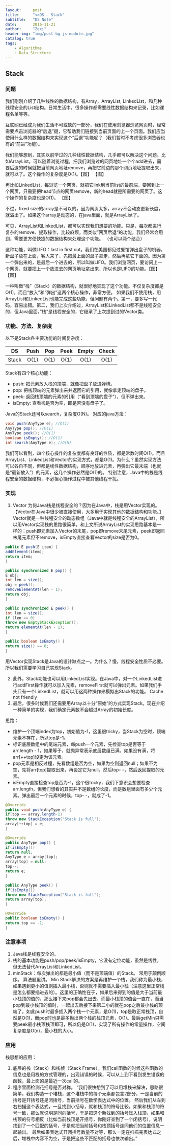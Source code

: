 ```yaml
---
layout:     post
title:      "<>DS - Stack"
subtitle:   "DS Note"
date:       2016-11-21
author:     "Zexi"
header-img: "img/post-bg-js-module.jpg"
catalog: true
tags:
    - Algorithms
    - Data Structure
---
```




## Stack

### 问题
我们刚刚介绍了几种线性的数据结构，有Array，ArrayList, LinkedList，和几种线程安全的List结构。日常生活中，很多操作都需要线性数据结构来记录，比如课程名单等等。

互联网已经成为我们生活不可或缺的一部分，我们在使用浏览器浏览网页时，经常需要点击浏览器的“后退”键，它帮助我们链接到当前页面的上一个页面。我们应当使用什么样的数据结构来实现这个“后退”功能呢？（我们暂时不考虑很多浏览器也有的“前进”功能）。

我们能够想到，其实以前学过的几种线性数据结构，几乎都可以解决这个问题。比如ArrayList，可以随着浏览过程，把我们浏览过的网页地址一个个add进去，需要后退的时候就把当前网页地址remove，再把它前边的那个网页地址提取出来，就可以了。这个操作的复杂度是O(1)。【图】
【图】

再比如LinkedList，每浏览一个网页，就把它link到当前list的最前端，要回到上一个网页，只需要把head节点的网页remove，新的head就是所需要的网页了。这个操作的复杂度也是O(1)。
【图】

不过，fixed size的array是不可以的，因为网页太多，array不会动态更新长度，就溢出了。如果这个array是动态的，在java里面，就是ArrayList了。

可见，ArrayList和LinkedList，都可以实现我们想要的功能。只是，每次都进行复杂的remove、提取操作，比较麻烦，而类似”网页后退“的功能，我们经常会用到，需要更方便快捷的数据结构来处理这个功能。
（也可以两个结合）

这种功能，叫做LIFO：last in first out。我们在美国都见过餐馆弹出盘子的机器，新盘子放在上面，客人来了，先把最上面的盘子拿走，然后再拿它下面的。因为第一个弹出来的，是最后一个进去的，所以叫做LIFO。我们浏览网页，要访问上一个网页，就要把上一个放进去的网页地址拿出来，所以也是LIFO的功能。【图】
【图】

一种叫做“栈”（Stack）的数据结构，就很好地实现了这个功能。不仅复杂度都是O(1)，而且“放入”和“弹出”这两个核心操作，非常方便。
如果我们不使用栈，用ArrayList和LinkedList也能完成这些功能，但问题有两个。第一，要多写一代码，容易出错。第二，我们上次介绍过，ArrayList和LinkedList都不是线程安全的，但Java里面，”栈“是线程安全的，它继承了上次提到过的Vector类。

### 功能、方法、复杂度
以下是Stack各主要功能的时间复杂度： 

| DS    | Push | Pop  | Peek | Empty | Check |
|:-----:|:----:|:----:|:----:|:-----:|:-----:|
| Stack | O(1) | O(1) |O(1)  |O(1)   |O(1)   |

Stack有四个核心功能：
* push: 把元素放入栈的顶端，就像把盘子放进弹槽。
* pop: 把栈顶端的元素弹出来并返回它的引用，就像拿走顶端的盘子。
* peek: 返回栈顶端的元素的引用（“看到顶端的盘子”），但不弹出来。
* isEmpty: 查看栈是否为空，即是否没有盘子了。

Java的Stack还可以search，复杂度O(N)。
对应的java方法： 

```java
void push(AnyType e); //O(1) 
AnyType pop(); //O(1) 
AnyType peek(); //O(1) 
boolean isEmpty(); //O(1) 
int search(AnyType e); //O(N)
```

我们可以看到，四个核心操作的复杂度都有良好的性质，都是常数时间O(1)。而且ArrayList、LinkedList和Vector的实现方式，都是O(1)。为什么？虽然实现方法可以各自不同，但都是线性数据结构，顺序地放进元素，再弹出它最末端（也就是“最新放入”）的元素，这几个操作必然是O(1)的。
特别注意，Java中的栈是线程安全的数据结构，不必担心操作过程中被其他线程干扰。

### 实现

1.	Vector 为何Java栈是线程安全的？因为在Java中，栈是用Vector实现的。【Vector在Java中很少被直接使用，大多用于实现其他的数据结构和功能。】
Vector就是一种线程安全的动态数组（Java中就是线程安全的ArrayList），所以用Vector实现栈的思路很简单，和上文所说ArrayList的实现思路基本是一样的：push即元素加入Vector的末尾，pop即remove末尾元素，peek即返回末尾元素但不remove，isEmpty直接查看Vector的size是否为0。

```java
public E push(E item) {
addElement(item);
return item;
}

public synchronized E pop() {
E obj;
int len = size();
obj = peek();
removeElementAt(len - 1);
return obj;
}

public synchronized E peek() {
int len = size();
if (len == 0)
throw new EmptyStackException();
return elementAt(len - 1);
}

public boolean isEmpty() {
return size() == 0;
}
```

用Vector实现Stack是Java的设计缺点之一。为什么？慢，线程安全性质不必要。所以我们需要学习自己实现Stack。

2.	此外，Stack功能也可以用LinkedList实现。在Java中，对一个LinkedList进行addFirst操作就可以加入元素，removeFirst就可以弹出元素。如果我们手头只有一个LinkedList，就可以用这两种操作来模拟出Stack的功能。 Cache not friendly
3.	最后，很多时候我们还需要用Array以十分“原始”的方式实现Stack。现在介绍一种简单的实现，我们确定元素数不会超过Array的初始长度。

思路：

*	维护一个顶端index为top，初始值为-1，这里很tricky，当Stack为空时，顶端元素不存在，所以top是-1。
*	标识底层数组中的尾端元素，每push一个元素，先检查top是否等于arr.length - 1，如果等于，就抛异常表示底层数组已满。如果没有满，将arr[++top]设定为该元素。
*	pop元素是相反过程，先看数组是否为空，如果为空则返回null；如果不为空，先将arr[top]提取出来，再设定它为null，然后top- -，然后返回提取的元素。
*	isEmpty直接检查top是否为-1，这个很tricky，我们下意识会想要检查arr.length，但我们想看的其实并不是数组的长度，而是数组里面有多少个元素。弹出最后一个元素的时候，top- -，就成了-1。

```java
@Override
public void push(AnyType e) {
if(top == array.length-1)
throw new StackException("Stack is full");
array[++top] = e;
}

@Override
public AnyType pop() {
if(isEmpty())
return null;
AnyType e = array[top];
array[top] = null;
top--;
return e;
}

public AnyType peek() {
if(isEmpty())
throw new StackException("Stack is full");
return array[top];
}

@Override
public boolean isEmpty() {
return top == -1;
}
```

### 注意事项

1.	Java栈是线程安全的。
2.	栈的基本功能是push/pop/peek/isEmpty，它没有定位功能，虽然是线性，但无法替代ArrayList和LinkedList。
3.	minStack：每次弹出的都是最小值（而不是顶端值）的Stack。 常用于颠倒顺序。 算法题里讲。 Min Stack解决的方案是再维护一个栈，我们称为最小栈，如果遇到更小的值则插入最小栈，否则就不需要插入最小栈（注意这里正常栈是怎么都要插进去的）。这里的正确性在于，如果后来得到的值是大于当前最小栈顶的值的，那么接下来pop都会先出去，而最小栈顶的值会一直在，而当pop到最小栈顶的值时，一起出去后接下来第二小的就在pop之后最小栈的顶端了。如此push时最多插入两个栈一个元素，是O(1)，top是取正常栈顶，自然是O(1)，而pop时也是最多抛出两个栈的栈顶元素，O(1)。最后getMin只需要peek最小栈顶栈顶即可，所以仍是O(1)，实现了所有操作的常量操作，空间复杂度是O(n)，最小栈的大小。

### 应用
栈思想的应用： 

1. 底层的栈（Stack）和栈桢（Stack Frame）。我们call函数的时候这些函数的信息也是用栈的方式管理的，出现错误的时候，可以从上到下看到发生错误的函数，最上面的是最近一次call的。 
2. 程序里面检测花括号是否对称。 “我们很快想到了可以用堆栈来解决，思路很简单，我们构造一个堆栈，这个堆栈中的每个元素都包含2部分，一是当前的括号是开括号还是闭括号，当前括号在数学表达式中的位置。 然后我们从左到右扫描这个表达式，一旦找到小括号，就和栈顶的符号比较，如果和栈顶的符号一致，那么就说明是同向括号，于是把这个新找到的括号压入栈顶，如果和栈顶的符号相反（比如当前栈顶是开括号，你刚好查到了一个闭括号），说明找到了一个匹配的括号，于是就把当前括号和栈顶括号连同他们的位置信息一起输出。 最后如果表达式开闭括号数量不对等，那么一定在扫描完表达式之后，堆栈中内容不为空，于是把这些不匹配的括号也依次输出。” 
